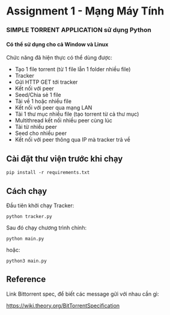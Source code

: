 # Assignment 1 - Mạng Máy Tính

### SIMPLE TORRENT APPLICATION sử dụng Python

#### Có thể sử dụng cho cả Window và Linux

Chức năng đã hiện thực có thể dùng được:

- Tạo 1 file torrent (từ 1 file lẫn 1 folder nhiều file)
- Tracker
- Gửi HTTP GET tới tracker
- Kết nối với peer
- Seed/Chia sẻ 1 file
- Tải về 1 hoặc nhiều file
- Kết nối với peer qua mạng LAN
- Tải 1 thư mục nhiều file (tạo torrent từ cả thư mục)
- Multithread kết nối nhiều peer cùng lúc
- Tải từ nhiều peer
- Seed cho nhiều peer
- Kết nối với peer thông qua IP mà tracker trả về

## Cài đặt thư viện trước khi chạy

`pip install -r requirements.txt`

## Cách chạy

Đầu tiên khởi chạy Tracker:

`python tracker.py`

Sau đó chạy chương trình chính:

`python main.py`

hoặc:

`python3 main.py`

## Reference

Link Bittorrent spec, để biết các message gửi với nhau cần gì:

https://wiki.theory.org/BitTorrentSpecification
